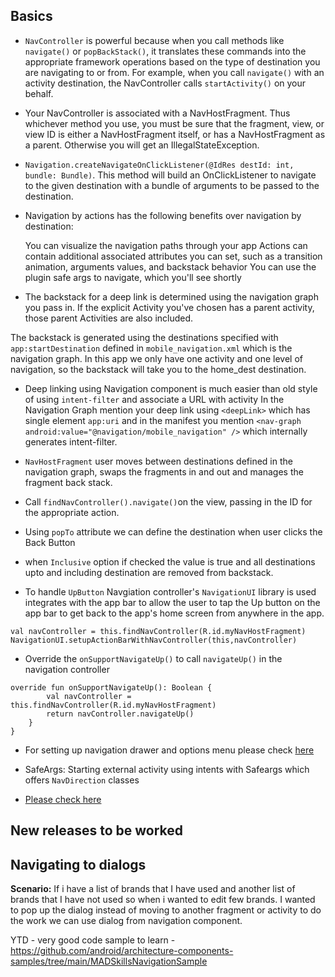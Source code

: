 ## Basics

* `NavController` is powerful because when you call methods like `navigate()` or `popBackStack()`, it translates these commands 
  into the appropriate framework operations based on the type of destination you are navigating to or from. 
  For example, when you call `navigate()` with an activity destination, the NavController calls `startActivity()` on your behalf.
  
* Your NavController is associated with a NavHostFragment. Thus whichever method you use, you must be sure that the fragment, 
  view, or view ID is either a NavHostFragment itself, or has a NavHostFragment as a parent. 
  Otherwise you will get an IllegalStateException.
  
* `Navigation.createNavigateOnClickListener(@IdRes destId: int, bundle: Bundle)`. This method will build an OnClickListener 
  to navigate to the given destination with a bundle of arguments to be passed to the destination.
  
* Navigation by actions has the following benefits over navigation by destination:

    You can visualize the navigation paths through your app
    Actions can contain additional associated attributes you can set, such as a transition animation, arguments values, and backstack behavior
    You can use the plugin safe args to navigate, which you'll see shortly
    
* The backstack for a deep link is determined using the navigation graph you pass in. If the explicit Activity you've chosen has a parent activity, those parent Activities are also included.

The backstack is generated using the destinations specified with `app:startDestination` defined in `mobile_navigation.xml` which is the navigation graph. In this app we only have one activity and one level of navigation, so the backstack will take you to the home_dest destination.

* Deep linking using Navigation component is much easier than old style of using `intent-filter` and associate a URL with activity
  In the Navigation Graph mention your deep link using `<deepLink>` which has single element `app:uri` and in the manifest you 
  mention `<nav-graph android:value="@navigation/mobile_navigation" />` which internally generates intent-filter.

* `NavHostFragment` user moves between destinations defined in the navigation graph, swaps the fragments in and out and manages the fragment back stack.
* Call `findNavController().navigate()`on the view, passing in the ID for the appropriate action.
* Using `popTo` attribute we can define the destination when user clicks the Back Button
* when `Inclusive` option if checked the value is true and all destinations upto and including destination are removed from backstack.
* To handle `UpButton` Navgiation controller's `NavigationUI` library is used integrates with the app bar to allow the user to tap the Up button on the app bar to get back to the app's home screen from anywhere in the app.
```
val navController = this.findNavController(R.id.myNavHostFragment)
NavigationUI.setupActionBarWithNavController(this,navController)
```
* Override the `onSupportNavigateUp()` to call `navigateUp()` in the navigation controller

```
override fun onSupportNavigateUp(): Boolean {
        val navController = this.findNavController(R.id.myNavHostFragment)
        return navController.navigateUp()
    }
}
```
* For setting up navigation drawer and options menu please check [here](https://codelabs.developers.google.com/codelabs/kotlin-android-training-add-navigation/index.html?index=..%2F..android-kotlin-fundamentals#11)

* SafeArgs: Starting external activity using intents with Safeargs which offers `NavDirection` classes
* [Please check here](https://codelabs.developers.google.com/codelabs/kotlin-android-training-start-external-activity/index.html#6)

## New releases to be worked 

Navigating to dialogs
---------------------

**Scenario:** If i have a list of brands that I have used and another list of brands that I have not used so when i wanted to edit few brands. I wanted to pop up the dialog instead of moving to another fragment or activity to do the work   we can use dialog from navigation component. 

YTD - very good code sample to learn - https://github.com/android/architecture-components-samples/tree/main/MADSkillsNavigationSample
